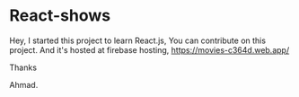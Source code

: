 # React-shows

Hey, I started this project to learn React.js, You can contribute on this project. And it's hosted at firebase hosting, https://movies-c364d.web.app/

Thanks

Ahmad.
